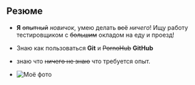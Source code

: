 ## Резюме
- **Я** ~~опытный~~ _новичок_, умею делать ~~всё~~ _ничего_! Ищу работу тестировщиком с ~~большим~~ окладом на еду и проезд! 

- Знаю как пользоваться **Git** и ~~PornoHub~~ **GitHub**
- знаю что ~~ничего не знаю~~ что требуется опыт.
- ![Моё фото]([https://myoctocat.com/assets/images/base-octocat.svg](https://damion.club/uploads/posts/2022-01/1643199063_5-damion-club-p-kot-za-kompyuterom-5.jpg)https://damion.club/uploads/posts/2022-01/1643199063_5-damion-club-p-kot-za-kompyuterom-5.jpg)
